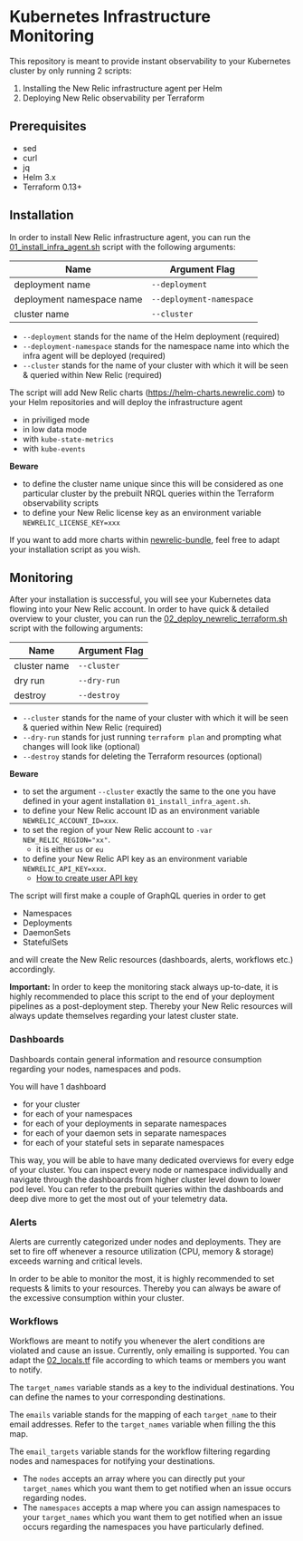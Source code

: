 # Kubernetes Infrastructure Monitoring

This repository is meant to provide instant observability to your Kubernetes
cluster by only running 2 scripts:
1. Installing the New Relic infrastructure agent per Helm
2. Deploying New Relic observability per Terraform

## Prerequisites

- sed
- curl
- jq
- Helm 3.x
- Terraform 0.13+

## Installation

In order to install New Relic infrastructure agent, you can run the
[01_install_infra_agent.sh](scripts/01_install_infra_agent.sh) script
with the following arguments:

| Name                      | Argument Flag            |
| ------------------------- | ------------------------ |
| deployment name           | `--deployment`           |
| deployment namespace name | `--deployment-namespace` |
| cluster name              | `--cluster`              |

- `--deployment` stands for the name of the Helm deployment (required)
- `--deployment-namespace` stands for the namespace name into which
the infra agent will be deployed (required)
- `--cluster` stands for the name of your cluster with which it will
be seen & queried within New Relic (required)

The script will add New Relic charts (https://helm-charts.newrelic.com)
to your Helm repositories and will deploy the infrastructure agent
- in priviliged mode
- in low data mode
- with `kube-state-metrics`
- with `kube-events`

**Beware**
- to define the cluster name unique since this will be
considered as one particular cluster by the prebuilt NRQL queries within the
Terraform observability scripts
- to define your New Relic license key as an environment variable
`NEWRELIC_LICENSE_KEY=xxx`

If you want to add more charts within
[newrelic-bundle](https://github.com/newrelic/helm-charts/tree/master/charts/nri-bundle),
feel free to adapt your installation script as you wish.

## Monitoring

After your installation is successful, you will see your Kubernetes
data flowing into your New Relic account. In order to have quick &
detailed overview to your cluster, you can run the
[02_deploy_newrelic_terraform.sh](scripts/02_deploy_newrelic_terraform.sh)
script with the following arguments:

| Name         | Argument Flag |
| -----------  | ------------- |
| cluster name | `--cluster`   |
| dry run      | `--dry-run`   |
| destroy      | `--destroy`   |

- `--cluster` stands for the name of your cluster with which it will
be seen & queried within New Relic (required)
- `--dry-run` stands for just running `terraform plan` and prompting
what changes will look like (optional)
- `--destroy` stands for deleting the Terraform resources (optional)

**Beware**
- to set the argument `--cluster` exactly the same to the one you have
defined in your agent installation `01_install_infra_agent.sh`.
- to define your New Relic account ID as an environment variable
`NEWRELIC_ACCOUNT_ID=xxx`.
- to set the region of your New Relic account to
`-var NEW_RELIC_REGION="xx"`.
   - it is either `us` or `eu`
- to define your New Relic API key as an environment variable
`NEWRELIC_API_KEY=xxx`.
   - [How to create user API key](https://docs.newrelic.com/docs/apis/intro-apis/new-relic-api-keys/)

The script will first make a couple of GraphQL queries in order to get
- Namespaces
- Deployments
- DaemonSets
- StatefulSets

and will create the New Relic resources (dashboards, alerts, workflows
etc.) accordingly.

**Important:** In order to keep the monitoring stack always up-to-date,
it is highly recommended to place this script to the end of your
deployment pipelines as a post-deployment step. Thereby your New Relic
resources will always update themselves regarding your latest cluster state.

### Dashboards

Dashboards contain general information and resource consumption regarding
your nodes, namespaces and pods.

You will have 1 dashboard
- for your cluster
- for each of your namespaces
- for each of your deployments in separate namespaces
- for each of your daemon sets in separate namespaces
- for each of your stateful sets in separate namespaces

This way, you will be able to have many dedicated overviews for every edge of
your cluster. You can inspect every node or namespace individually and  navigate
through the dashboards from higher cluster level down to lower pod level. You
can refer to the prebuilt queries within the dashboards and deep dive more to
get the most out of your telemetry data.

### Alerts

Alerts are currently categorized under nodes and deployments. They are set
to fire off whenever a resource utilization (CPU, memory & storage) exceeds
warning and critical levels.

In order to be able to monitor the most, it is highly recommended to set
requests & limits to your resources. Thereby you can always
be aware of the excessive consumption within your cluster.

### Workflows

Workflows are meant to notify you whenever the alert conditions are violated
and cause an issue.
Currently, only emailing is supported.
You can adapt the
[02_locals.tf](terraform/02_locals.tf)
file according to which teams or members you want to notify.

The `target_names` variable stands as a key to the individual destinations.
You can define the names to your corresponding destinations.

The `emails` variable stands for the mapping of each `target_name` to their
email addresses. Refer to the `target_names` variable when filling the
this map.

The `email_targets` variable stands for the workflow filtering regarding
nodes and namespaces for notifying your destinations.

- The `nodes` accepts an array where you can directly put your
`target_names` which you want them to get notified when an issue occurs
regarding nodes.
- The `namespaces` accepts a map where you can assign namespaces to your
`target_names` which you want them to get notified when an issue occurs
regarding the namespaces you have particularly defined.
